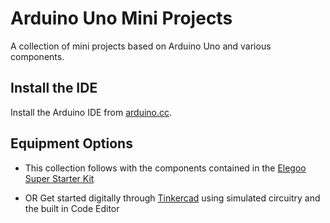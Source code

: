 # Arduino Uno Mini Projects

A collection of mini projects based on Arduino Uno and various components.

## Install the IDE
Install the Arduino IDE from [arduino.cc](https://www.arduino.cc/en/software).

## Equipment Options

- This collection follows with the components contained in the [Elegoo Super Starter Kit](https://www.elegoo.com/products/elegoo-uno-r3-super-starter-kit)

- OR Get started digitally through [Tinkercad](https://www.tinkercad.com/) using simulated circuitry and the built in Code Editor